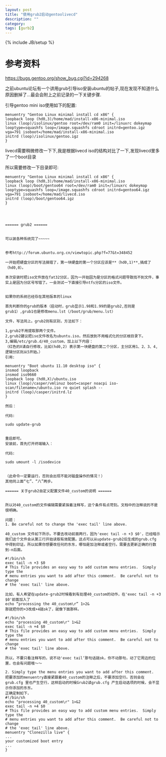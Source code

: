 ```yaml
---
layout: post
title: "使用grub2启动gentoolivecd"
description: ""
category: 
tags: [gurb2]
---
```

{% include JB/setup %}
# 参考资料

https://bugs.gentoo.org/show_bug.cgi?id=294268

之前ubuntu论坛有一个讲用grub引导iso安装ubuntu的帖子,现在发现不知道什么原因删掉了...最会会附上之前记录的一下关键步骤.

引导gentoo mini iso使用如下的配置:


	menuentry "Gentoo Linux minimal install cd x86" {
    loopback loop (hd0,3)/home/mad/install-x86-minimal.iso
    linux (loop)/isolinux/gentoo root=/dev/ram0 init=/linuxrc dokeymap looptype=squashfs loop=/image.squashfs cdroot initrd=gentoo.igz vga=791 isoboot=/home/mad/install-x86-minimal.iso
    initrd (loop)/isolinux/gentoo.igz
	}


livecd需要稍微修改一下下,我是根据livecd iso的结构对比了一下,发现livecd里多了一个boot目录

所以需要修改一下目录即可:

	menuentry "Gentoo Linux minimal install cd x86" {
    loopback loop (hd0,3)/home/mad/install-x86-minimal.iso
    linux (loop)/boot/gentoo64 root=/dev/ram0 init=/linuxrc dokeymap looptype=squashfs loop=/image.squashfs cdroot initrd=gentoo64.igz vga=791 isoboot=/home/mad/livecd.iso
    initrd (loop)/boot/gentoo64.igz
	}




	====== grub2 ======


	可以装各种系统完了~~~~~


	参考http://forum.ubuntu.org.cn/viewtopic.php?f=77&t=348452

	一开始把硬盘分区的写法搞错了，第一块硬盘的第一个分区应该是**（hd0,1)**,搞成了（hd0,0）。

	本次安装时把iso文件放在fat32分区，因为一开始因为是分区的格式问题导致找不到文件，事实上是因为分区号写错了。一会测试一下直接引导ntfs分区的iso文件。


	如果你的系统已经存在其他版本的linux

	首先判断你的grub的版本（启动时，grub显示1.98和1.99的是grub2,否则是grub1）,grub1也是修改menu.lst（/boot/grub/menu.lst）

	文件，写法同上。grub2则有区别，方法如下：

	1,grub2不用提取那两个文件。
	2,grub2建议把iso文件改名为ubuntu.iso，然后放到不用格式化的分区根目录下。
	3,编辑/etc/grub.d/40_custom，加上以下内容：
	（红色的X请自行修改，比如(hd0,2) 表示第一块硬盘的第二个分区，主分区用1、2、3、4,逻辑分区则从5开始。）
	引用:

	menuentry "Boot ubuntu 11.10 desktop iso" {
	insmod loopback
	insmod iso9660
	loopback loop (hd0,X)/ubuntu.iso
	linux (loop)/casper/vmlinuz boot=casper noacpi iso-scan/filename=/ubuntu.iso ro quiet splash --
	initrd (loop)/casper/initrd.lz
	}

	然后：

	代码:

	sudo update-grub


	重启即可。
	安装前，首先打开终端输入：

	代码:

	sudo umount -l /isodevice


	（此命令一定要运行，否则会出现不能对磁盘操作的情况！）
	其他同上面“七”、“八”两步。

	====== 关于grub2自定义配置文件40_custom的说明 ======


	所以对40_custom的文件编辑需要紧挨着注释写，这个条件有点苛刻。文档中的注释说的不是很明确。

	问题：
	1. Be careful not to change the 'exec tail' line above.

	40_custom 文件如下所示。不要去改动前面两行，因为'exec tail -n +3 $0'，已经暗示我们这个文件会从第三行开始读取有效配置。这点可以从update-grub2后生成的grub.cfg 中得到印证。所以如果你想要改任何的东东，哪怕是加注释或者空行。需要去更新正确的行数到-n后面。

	#!/bin/sh
	exec tail -n +3 $0  
	# This file provides an easy way to add custom menu entries.  Simply type the
	# menu entries you want to add after this comment.  Be careful not to change
	# the 'exec tail' line above.

	比如，有人希望在update-grub2时候看到有处理40_custom的动作，在'exec tail -n +3 $0'前面加入了
	echo “processing the 40_custom\r” 1>2&
	那就把你的+3改成+4就ok了，就像下面那样。

	#!/bin/sh
	echo "processing 40_custom\r" 1>&2
	exec tail -n +4 $0 
	# This file provides an easy way to add custom menu entries.  Simply type the
	# menu entries you want to add after this comment.  Be careful not to change
	# the 'exec tail' line above.

	所以，不要只看注释写的，说不动'exec tail‘那句话就ok，你不动那句，动了它周边的位置，也会有问题哦～～

	2. Simply type the menu entries you want to add after this comment.
	把要添加的menuentry直接紧跟着40_custom的注释之后，不要添加空行。否则会在grub.cfg 里也产生空行，这样启动的时候Grub2读grub.cfg 产生启动选项的时候，会不显示你添加的东东。
	正确定制如下，
	#!/bin/sh
	echo "processing 40_custom\r" 1>&2
	exec tail -n +4 $0 
	# This file provides an easy way to add custom menu entries.  Simply type the
	# menu entries you want to add after this comment.  Be careful not to change
	# the 'exec tail' line above.
	menuentry "Clonezilla live" {
    ...
    your customized boot entry
    ...
	}
